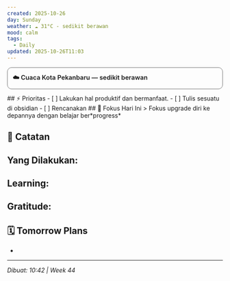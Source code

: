 ```yaml
---
created: 2025-10-26
day: Sunday
weather: ☁️ 31°C - sedikit berawan
mood: calm
tags:
  - Daily
updated: 2025-10-26T11:03
---
```


<details style="
  border: 1px solid #777;
  border-radius: 10px;
  padding: 8px 12px;
  margin: 12px 0;
  backdrop-filter: blur(6px);
  background-color: color-mix(in srgb, var(--background-primary) 90%, transparent);
  transition: all 0.3s ease;
">
  <summary style="
    font-size: 1.05em;
    font-weight: 600;
    cursor: pointer;
    display: flex;
    align-items: center;
    gap: 8px;
    list-style: none;
    padding: 4px 0;
  ">
    ☁️ Cuaca Kota Pekanbaru — sedikit berawan
  </summary>

  <div style="margin-top: 8px; padding-left: 6px; line-height: 1.7; font-size: 0.95em;">

  <p><b>🌡️ Suhu Udara</b><br>
  • Saat ini: <b>31°C</b> (terasa 35°C)<br>
  • Range: 31°C - 31°C</p>

  <p><b>🌤️ Kondisi Atmosfer</b><br>
  • 💧 Kelembaban: 58%<br>
  • 🌬️ Angin: 2.06 m/s ↙ BD<br>
  • ☁️ Awan: 20%<br>
  • 👁️ Jarak Pandang: 10.0 km<br>
  • 🔽 Tekanan: 1010 hPa</p>

  <p><b>🌅 Matahari</b><br>
  • Terbit: 05.55 | Terbenam: 18.00</p>

  </div>
</details>
## ⚡ Prioritas
- [ ] Lakukan hal produktif dan bermanfaat.
- [ ] Tulis sesuatu di obsidian 
- [ ] Rencanakan 
## 🎯 Fokus Hari Ini
>  Fokus upgrade diri ke depannya  dengan belajar ber*progress* 

## 📝 Catatan
**Yang Dilakukan:**
- 

**Learning:**
- 

**Gratitude:**
- 

## 🗓️ Tomorrow Plans 
- 

---
*Dibuat: 10:42 | Week 44*